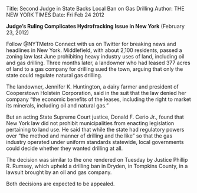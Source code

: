 Title: Second Judge in State Backs Local Ban on Gas Drilling
Author: THE NEW YORK TIMES
Date: Fri Feb 24 2012

**Judge’s Ruling Complicates Hydrofracking Issue in New York** (February 23, 2012)

Follow @NYTMetro
Connect with us on Twitter for breaking news and headlines in New York.
Middlefield, with about 2,100 residents, passed a zoning law last June prohibiting heavy industry uses of land, including oil and gas drilling. Three months later, a landowner who had leased 377 acres of land to a gas company for drilling sued the town, arguing that only the state could regulate natural gas drilling.

The landowner, Jennifer K. Huntington, a dairy farmer and president of Cooperstown Holstein Corporation, said in the suit that the law denied her company “the economic benefits of the leases, including the right to market its minerals, including oil and natural gas.”

But an acting State Supreme Court justice, Donald F. Cerio Jr., found that New York law did not prohibit municipalities from enacting legislation pertaining to land use. He said that while the state had regulatory powers over “the method and manner of drilling and the like” so that the gas industry operated under uniform standards statewide, local governments could decide whether they wanted drilling at all.

The decision was similar to the one rendered on Tuesday by Justice Phillip R. Rumsey, which upheld a drilling ban in Dryden, in Tompkins County, in a lawsuit brought by an oil and gas company.

Both decisions are expected to be appealed.